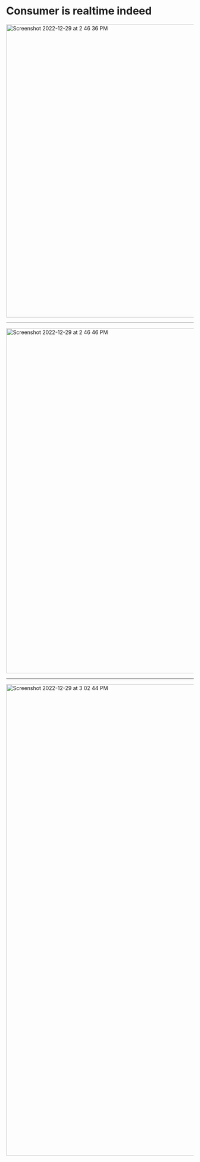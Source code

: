 # Consumer is realtime indeed

<img width="785" alt="Screenshot 2022-12-29 at 2 46 36 PM" src="https://user-images.githubusercontent.com/54174687/209932207-09b11208-cb99-42a2-b795-b422d5f23cb7.png">

---

<img width="924" alt="Screenshot 2022-12-29 at 2 46 46 PM" src="https://user-images.githubusercontent.com/54174687/209932223-73d2a8ba-ea7b-4882-a9b2-29262148c2cd.png">

---

<img width="1263" alt="Screenshot 2022-12-29 at 3 02 44 PM" src="https://user-images.githubusercontent.com/54174687/209932234-592c04ac-65e1-4509-84e3-9d26b3edbed0.png">

